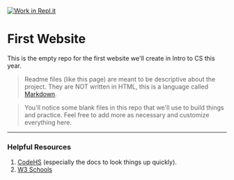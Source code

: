 [![Work in Repl.it](https://classroom.github.com/assets/work-in-replit-14baed9a392b3a25080506f3b7b6d57f295ec2978f6f33ec97e36a161684cbe9.svg)](https://classroom.github.com/online_ide?assignment_repo_id=3321047&assignment_repo_type=AssignmentRepo)
# First Website

This is the empty repo for the first website we'll create in Intro to CS this year.

> Readme files (like this page) are meant to be descriptive about the project. They are NOT written in HTML, this is a language called [Markdown](https://guides.github.com/features/mastering-markdown/).

> You'll notice some blank files in this repo that we'll use to build things and practice. Feel free to add more as necessary and customize everything here.

----
### Helpful Resources

1. [CodeHS](http://www.codehs.com) (especially the docs to look things up quickly).
2. [W3 Schools](https://www.w3schools.com/)

